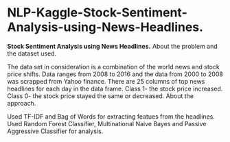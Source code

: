 # NLP-Kaggle-Stock-Sentiment-Analysis-using-News-Headlines.

**Stock Sentiment Analysis using News Headlines.**
About the problem and the dataset used.

The data set in consideration is a combination of the world news and stock price shifts.
Data ranges from 2008 to 2016 and the data from 2000 to 2008 was scrapped from Yahoo finance.
There are 25 columns of top news headlines for each day in the data frame.
Class 1- the stock price increased.
Class 0- the stock price stayed the same or decreased.
About the approach.

Used TF-IDF and Bag of Words for extracting featues from the headlines.
Used Random Forest Classifier, Multinational Naive Bayes and Passive Aggressive Classifier for analysis.

